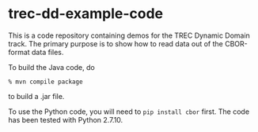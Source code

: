 # trec-dd-example-code

This is a code repository containing demos for the TREC Dynamic Domain track.
The primary purpose is to show how to read data out of the CBOR-format
data files.

To build the Java code, do
```
% mvn compile package
```
to build a .jar file.

To use the Python code, you will need to `pip install cbor` first.  The code has been tested with Python 2.7.10.
